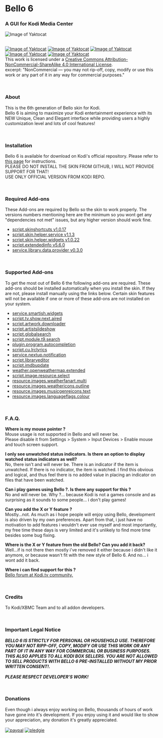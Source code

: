 # Bello 6
### A GUI for Kodi Media Center

![Image of Yaktocat](http://i.imgur.com/BXRDEwC.jpg)

<br>[![Image of Yaktocat](https://mirrors.creativecommons.org/presskit/icons/cc.svg)](http://creativecommons.org/licenses/by-nc-sa/4.0/)
[![Image of Yaktocat](https://mirrors.creativecommons.org/presskit/icons/by.svg)](http://creativecommons.org/licenses/by-nc-sa/4.0/)
[![Image of Yaktocat](https://mirrors.creativecommons.org/presskit/icons/nc-eu.svg)](http://creativecommons.org/licenses/by-nc-sa/4.0/)
[![Image of Yaktocat](https://mirrors.creativecommons.org/presskit/icons/nc.svg)](http://creativecommons.org/licenses/by-nc-sa/4.0/)
[![Image of Yaktocat](https://mirrors.creativecommons.org/presskit/icons/sa.svg)](http://creativecommons.org/licenses/by-nc-sa/4.0/)
<br>This work is licensed under a <a rel="license" href="http://creativecommons.org/licenses/by-nc-sa/4.0/">Creative Commons Attribution-NonCommercial-ShareAlike 4.0 International License</a>.
<br>excerpt: "NonCommercial — you may not rip-off, copy, modify or use this work or any part of it in any way for commercial purposes."

<br>

### **About**
This is the 6th generation of Bello skin for Kodi.
<br>Bello 6 is aiming to maximize your Kodi entertainment experience with its NEW Unique, Clean and Elegant interface while providing users a highly customization level and lots of cool features!

<br>

### **Installation**
Bello 6 is available for download on Kodi's official repository. Please refer to [this page](http://wiki.kodi.tv/index.php?title=HOW-TO:Change_skins) for instructions.
<br>PLEASE DO NOT INSTALL THE SKIN FROM GITHUB, I WILL NOT PROVIDE SUPPORT FOR THAT!
<br>USE ONLY OFFICIAL VERSION FROM KODI REPO.

<br>

### **Required Add-ons**
These Add-ons are required by Bello so the skin to work properly. The versions numbers mentioning here are the minimum so you wont get any "dependencies not met" issues, but any higher version should work fine.

<ul>
<li><a href="http://mirrors.xbmc.org/addons/krypton/script.skinshortcuts/">script.skinshortcuts v1.0.17</a></li>
<li><a href="http://mirrors.xbmc.org/addons/krypton/script.skin.helper.service/">script.skin.helper.service v1.1.3</a></li>
<li><a href="http://mirrors.xbmc.org/addons/krypton/script.skin.helper.widgets/">script.skin.helper.widgets v1.0.22</a></li>
<li><a href="http://mirrors.xbmc.org/addons/krypton/script.extendedinfo/">script.extendedinfo v5.6.0</a></li>
<li><a href="http://mirrors.xbmc.org/addons/krypton/service.library.data.provider/">service.library.data.provider v0.3.0</a></li>
</ul>

<br>

### **Supported Add-ons**
To get the most out of Bello 6 the following add-ons are required. These add-ons should be installed automatically when you install the skin. If they are not, please install manually using the links below. Certain skin features will not be available if one or more of these add-ons are not installed on your system.

<ul>
<li><a href="http://mirrors.xbmc.org/addons/krypton/service.smartish.widgets/">service.smartish.widgets</a></li>
<li><a href="http://mirrors.xbmc.org/addons/krypton/script.tv.show.next.aired/">script.tv.show.next.aired</a></li>
<li><a href="http://mirrors.xbmc.org/addons/krypton/script.artwork.downloader/">script.artwork.downloader</a></li>
<li><a href="http://mirrors.xbmc.org/addons/krypton/script.artistslideshow/">script.artistslideshow</a></li>
<li><a href="http://mirrors.xbmc.org/addons/krypton/script.globalsearch/">script.globalsearch</a></li>
<li><a href="http://mirrors.xbmc.org/addons/krypton/script.module.t9.search/">script.module.t9.search</a></li>
<li><a href="http://mirrors.xbmc.org/addons/krypton/plugin.program.autocompletion/">plugin.program.autocompletion</a></li>
<li><a href="http://mirrors.xbmc.org/addons/krypton/script.cu.lrclyrics/">script.cu.lrclyrics</a></li>
<li><a href="http://mirrors.xbmc.org/addons/krypton/service.nextup.notification/">service.nextup.notification</a></li>
<li><a href="https://github.com/phil65/script.libraryeditor/">script.libraryeditor</a></li>
<li><a href="https://github.com/jansepke/script.imdbupdate/">script.imdbupdate</a></li>
<li><a href="http://mirrors.xbmc.org/addons/krypton/weather.openweathermap.extended/">weather.openweathermap.extended</a></li>
<li><a href="http://mirrors.xbmc.org/addons/krypton/script.image.resource.select/">script.image.resource.select</a></li>
<li><a href="http://mirrors.xbmc.org/addons/krypton/resource.images.weatherfanart.multi/">resource.images.weatherfanart.multi</a></li>
<li><a href="http://mirrors.xbmc.org/addons/krypton/resource.images.weathericons.outline/">resource.images.weathericons.outline</a></li>
<li><a href="http://mirrors.xbmc.org/addons/krypton/resource.images.musicgenreicons.text/">resource.images.musicgenreicons.text</a></li>
<li><a href="http://mirrors.xbmc.org/addons/krypton/resource.images.languageflags.colour/">resource.images.languageflags.colour</a></li>
</ul>

<br>

### **F.A.Q.**
**Where is my mouse pointer ?**
<br>Mouse usage is not supported in Bello and will never be.
<br>Please disable it from Settings > System > Input Devices > Enable mouse and touch screen support.

**I only see unwatched status indicators. Is there an option to display watched status indicators as well?**
<br>No, there isn't and will never be. There is an indicator if the item is unwatched. If there is no indicator, the item is watched. I find this obvious and logical, and thus feel there is no added value in placing an indicator on files that have been watched. 

**Can i play games using Bello ?. Is there any support for this ?**
<br>No and will never be. Why ?... because Kodi is not a games console and as surprising as it sounds to some people... i don't play games!

**Can you add the X or Y feature ?**
<br>Mostly...not. As much as i hope people will enjoy using Bello, development is also driven by my own preferences. Apart from that, i just have no motivation to add features i wouldn't ever use myself and most importantly, my free time these days is very limited and it's unlikely to find more time besides some bug fixing.

**Where is the X or Y feature from the old Bello? Can you add it back?**
<br>Well...if is not there then mostly i've removed it either because i didn't like it anymore, or because wasn't fit with the new style of Bello 6. And no... i wont add it back.

**Where i can find support for this ?**
<br>[Bello forum at Kodi.tv community.](http://forum.kodi.tv/forumdisplay.php?fid=198)

<br>

### **Credits**
To Kodi/XBMC Team and to all addon developers.

<br>

### **Important Legal Notice**
_**BELLO 6 IS STRICTLY FOR PERSONAL OR HOUSEHOLD USE. THEREFORE YOU MAY NOT RIPP-OFF, COPY, MODIFY OR USE THIS WORK OR ANY PART OF IT IN ANY WAY FOR COMMERCIAL OR BUSINESS PURPOSES. THIS ALSO APPLIES TO ALL KODI BOX SELLERS. YOU ARE NOT ALLOWED TO SELL PRODUCTS WITH BELLO 6 PRE-INSTALLED WITHOUT MY PRIOR WRITTEN CONSENT!.
<br>
<br>PLEASE RESPECT DEVELOPER'S WORK!**_

<br>

### **Donations**
Even though i always enjoy working on Bello, thousands of hours of work have gone into it's development.
If you enjoy using it and would like to show your appreciation, any donation it's greatly appreciated.
<br>
<br>[![paypal](http://i40.tinypic.com/hrj05j.jpg)](https://www.paypal.com/cgi-bin/webscr?cmd=_s-xclick&hosted_button_id=3NXT6PHCY45RJ)  [![pledgie](http://www.pledgie.com/campaigns/20571.png)](http://www.pledgie.com/campaigns/20571)